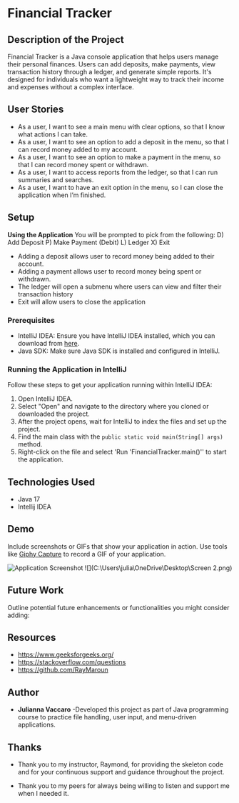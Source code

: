 # Financial Tracker

## Description of the Project

Financial Tracker is a Java console application that helps users manage their personal finances. Users can add deposits, make payments, view transaction history through a ledger, and generate simple reports. It's designed for individuals who want a lightweight way to track their income and expenses without a complex interface.

## User Stories

- As a user, I want to see a main menu with clear options, so that I know what actions I can take.
- As a user, I want to see an option to add a deposit in the menu, so that I can record money added to my account.
- As a user, I want to see an option to make a payment in the menu, so that I can record money spent or withdrawn.
- As a user, I want to access reports from the ledger, so that I can run summaries and searches.
- As a user, I want to have an exit option in the menu, so I can close the application when I’m finished.





## Setup
**Using the Application**
You will be prompted to pick from the following:
D) Add Deposit
P) Make Payment (Debit)
L) Ledger
X) Exit
- Adding a deposit allows user to record money being added to their account.
- Adding a payment allows user to record money being spent or withdrawn.
- The ledger will open a submenu where users can view and filter their transaction history
- Exit will allow users to close the application

### Prerequisites

- IntelliJ IDEA: Ensure you have IntelliJ IDEA installed, which you can download from [here](https://www.jetbrains.com/idea/download/).
- Java SDK: Make sure Java SDK is installed and configured in IntelliJ.

### Running the Application in IntelliJ

Follow these steps to get your application running within IntelliJ IDEA:

1. Open IntelliJ IDEA.
2. Select "Open" and navigate to the directory where you cloned or downloaded the project.
3. After the project opens, wait for IntelliJ to index the files and set up the project.
4. Find the main class with the `public static void main(String[] args)` method.
5. Right-click on the file and select 'Run 'FinancialTracker.main()'' to start the application.

## Technologies Used

- Java 17
- Intellij IDEA

## Demo

Include screenshots or GIFs that show your application in action. Use tools like [Giphy Capture](https://giphy.com/apps/giphycapture) to record a GIF of your application.

![Application Screenshot](path/to/your/screenshot.png)
![](C:\Users\julia\OneDrive\Desktop\Screen 2.png)
## Future Work

Outline potential future enhancements or functionalities you might consider adding:



## Resources
- https://www.geeksforgeeks.org/
- https://stackoverflow.com/questions
- https://github.com/RayMaroun

## Author
- **Julianna Vaccaro** -Developed this project as part of Java programming course to practice file handling, user input, and menu-driven applications.

## Thanks
- Thank you to my instructor, Raymond, for providing the skeleton code and for your continuous support and guidance throughout the project.

- Thank you to my peers for always being willing to listen and support me when I needed it.
 
